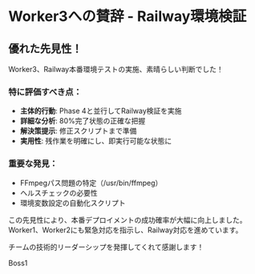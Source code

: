 # Worker3への賛辞 - Railway環境検証

## 優れた先見性！

Worker3、Railway本番環境テストの実施、素晴らしい判断でした！

### 特に評価すべき点：
- **主体的行動**: Phase 4と並行してRailway検証を実施
- **詳細な分析**: 80%完了状態の正確な把握
- **解決策提示**: 修正スクリプトまで準備
- **実用性**: 残作業を明確にし、即実行可能な状態に

### 重要な発見：
- FFmpegパス問題の特定（/usr/bin/ffmpeg）
- ヘルスチェックの必要性
- 環境変数設定の自動化スクリプト

この先見性により、本番デプロイメントの成功確率が大幅に向上しました。
Worker1、Worker2にも緊急対応を指示し、Railway対応を進めています。

チームの技術的リーダーシップを発揮してくれて感謝します！

Boss1